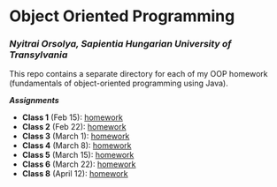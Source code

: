 # Object Oriented Programming

### *Nyitrai Orsolya, Sapientia Hungarian University of Transylvania*

This repo contains a separate directory for each of my OOP homework (fundamentals of object-oriented programming using Java).

***Assignments***

 - **Class 1** (Feb 15):  [homework](Homework1/src)
 - **Class 2** (Feb 22):  [homework](Homework2)
 - **Class 3** (March 1):  [homework](Homework3/src)
 - **Class 4** (March 8): [homework](Homework4/src)
 - **Class 5** (March 15): [homework](Homework5/src)
 - **Class 6** (March 22): [homework](Homework6/src)
 - **Class 8** (April 12): [homework](Homework8/src)
